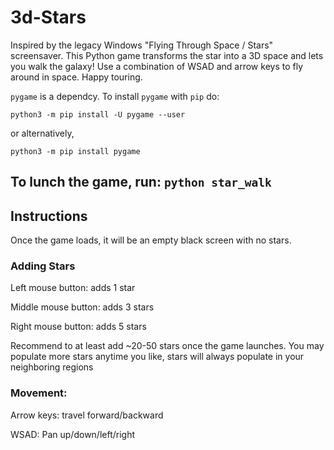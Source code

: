 # 3d-Stars
Inspired by the legacy Windows "Flying Through Space / Stars" screensaver. This Python game transforms the star into a 3D space and lets you walk the galaxy! Use a combination of WSAD and arrow keys to fly around in space. Happy touring. 

`pygame` is a dependcy. To install `pygame` with `pip` do:

`python3 -m pip install -U pygame --user`

or alternatively, 

`python3 -m pip install pygame`

## To lunch the game, run: `python star_walk`

## Instructions

Once the game loads, it will be an empty black screen with no stars. 

### Adding Stars
Left mouse button: adds 1 star

Middle mouse button: adds 3 stars

Right mouse button: adds 5 stars 

Recommend to at least add ~20-50 stars once the game launches. You may populate more stars anytime you like, stars will always populate in your neighboring regions

### Movement: 
Arrow keys: travel forward/backward

WSAD: Pan up/down/left/right
